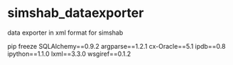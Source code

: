 simshab_dataexporter
====================

data exporter in xml format for simshab


pip freeze
SQLAlchemy==0.9.2
argparse==1.2.1
cx-Oracle==5.1
ipdb==0.8
ipython==1.1.0
lxml==3.3.0
wsgiref==0.1.2
